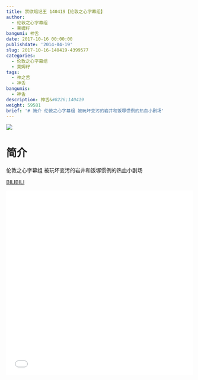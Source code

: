 ```yaml
---
title: 禁欲暗记王 140419【伦敦之心字幕组】
author:
  - 伦敦之心字幕组
  - 莱姆籽
bangumi: 神舌
date: 2017-10-16 00:00:00
publishdate: '2014-04-19'
slug: 2017-10-16-140419-4399577
categories:
  - 伦敦之心字幕组
  - 莱姆籽
tags:
  - 神之舌
  - 神舌
bangumis:
  - 神舌
description: 神舌&#8226;140419
weight: 59581
brief: '# 简介 伦敦之心字幕组 被玩坏变污的岩井和饭塚惯例的热血小剧场'
---
```


![](https://i.imgur.com/rnKmkyt.jpg)

# 简介  
伦敦之心字幕组 被玩坏变污的岩井和饭塚惯例的热血小剧场

  [BILIBILI](https://www.bilibili.com/video/av4399577/)


<div class="vcontainer">  <iframe class='video' src="//www.bilibili.com/blackboard/player.html?aid=4399577" width="100%" height="500" frameborder="0" allowfullscreen="allowfullscreen"></iframe></div>
